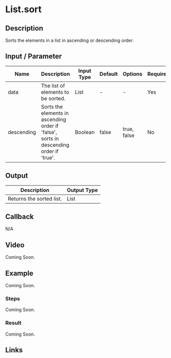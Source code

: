 # List.sort

## Description

Sorts the elements in a list in ascending or descending order.

## Input / Parameter

| Name | Description | Input Type | Default | Options | Required |
| ------ | ------ | ------ | ------ | ------ | ------ |
| data | The list of elements to be sorted. | List | - | - | Yes |
| descending | Sorts the elements in ascending order if 'false', sorts in descending order if 'true'. | Boolean | false | true, false | No |

## Output

| Description | Output Type |
| ------ | ------ |
| Returns the sorted list. | List |

## Callback

N/A

## Video

Coming Soon.

<!-- Format: [![Video]({image-path}?raw=true)]({url-link}) -->

## Example

Coming Soon.

<!-- Share a scenario, like a user requirements. -->

### Steps

Coming Soon.

<!-- Show the steps and share some screenshots.

1. .....

Format: ![]({image-path}?raw=true) -->

### Result

Coming Soon.

<!-- Explain the output.

Format: ![]({image-path}?raw=true) -->

## Links